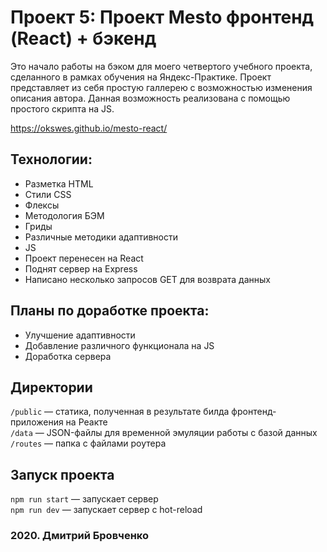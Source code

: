 # Проект 5: Проект Mesto фронтенд (React) + бэкенд 

Это начало работы на бэком для моего четвертого учебного проекта, сделанного в рамках обучения на Яндекс-Практике.
Проект представляет из себя простую галлерею с возможностью изменения описания автора. Данная возможность реализована с помощью простого скрипта на JS.

https://okswes.github.io/mesto-react/

## Технологии:
* Разметка HTML
* Стили CSS
* Флексы 
* Методология БЭМ
* Гриды
* Различные методики адаптивности 
* JS
* Проект перенесен на React
* Поднят сервер на Express
* Написано несколько запросов GET для возврата данных

## Планы по доработке проекта:
* Улучшение адаптивности
* Добавление различного функционала на JS
* Доработка сервера

## Директории

`/public` — статика, полученная в результате билда фронтенд-приложения на Реакте  
`/data` — JSON-файлы для временной эмуляции работы с базой данных  
`/routes` — папка с файлами роутера 

## Запуск проекта

`npm run start` — запускает сервер   
`npm run dev` — запускает сервер с hot-reload

### 2020. Дмитрий Бровченко
